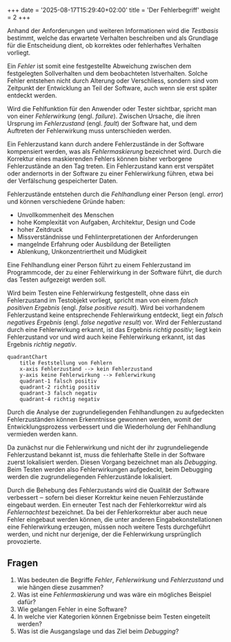 +++
date = '2025-08-17T15:29:40+02:00'
title = 'Der Fehlerbegriff'
weight = 2
+++

Anhand der Anforderungen und weiteren Informationen wird die _Testbasis_ bestimmt, welche das erwartete Verhalten beschreiben und als Grundlage für die Entscheidung dient, ob korrektes oder fehlerhaftes Verhalten vorliegt.

Ein _Fehler_ ist somit eine festgestellte Abweichung zwischen dem festgelegten Sollverhalten und dem beobachteten Istverhalten. Solche Fehler entstehen nicht durch Alterung oder Verschliess, sondern sind vom Zeitpunkt der Entwicklung an Teil der Software, auch wenn sie erst später entdeckt werden.

Wird die Fehlfunktion für den Anwender oder Tester sichtbar, spricht man von einer _Fehlerwirkung_ (engl. _failure_). Zwischen Ursache, die ihren Ursprung im _Fehlerzustand_ (engl. _fault_) der Software hat, und dem Auftreten der Fehlerwirkung muss unterschieden werden.

Ein Fehlerzustand kann durch andere Fehlerzustände in der Software kompensiert werden, was als _Fehlermaskierung_ bezeichnet wird. Durch die Korrektur eines maskierenden Fehlers können bisher verborgene Fehlerzustände an den Tag treten. Ein Fehlerzustand kann erst verspätet oder andernorts in der Software zu einer Fehlerwirkung führen, etwa bei der Verfälschung gespeicherter Daten.

Fehlerzustände entstehen durch die _Fehlhandlung_ einer Person (engl. _error_) und können verschiedene Gründe haben:

- Unvollkommenheit des Menschen
- hohe Komplexität von Aufgaben, Architektur, Design und Code
- hoher Zeitdruck
- Missverständnisse und Fehlinterpretationen der Anforderungen
- mangelnde Erfahrung oder Ausbildung der Beteiligten
- Ablenkung, Unkonzentriertheit und Müdigkeit

Eine Fehlhandlung einer Person führt zu einem Fehlerzustand im Programmcode, der zu einer Fehlerwirkung in der Software führt, die durch das Testen aufgezeigt werden soll.

Wird beim Testen eine Fehlerwirkung festgestellt, ohne dass ein Fehlerzustand im Testobjekt vorliegt, spricht man von einem _falsch positiven Ergebnis_ (engl. _false positive result_). Wird bei vorhandenem Fehlerzustand keine entsprechende Fehlerwirkung entdeckt, liegt ein _falsch negatives Ergebnis_ (engl. _false negative result_) vor. Wird der Fehlerzustand durch eine Fehlerwirkung erkannt, ist das Ergebnis _richtig positiv_; liegt kein Fehlerzustand vor und wird auch keine Fehlerwirkung erkannt, ist das Ergebnis _richtig negativ_.

```mermaid
quadrantChart
    title Feststellung von Fehlern
    x-axis Fehlerzustand --> kein Fehlerzustand
    y-axis keine Fehlerwirkung --> Fehlerwirkung
    quadrant-1 falsch positiv
    quadrant-2 richtig positiv
    quadrant-3 falsch negativ
    quadrant-4 richtig negativ
```

Durch die Analyse der zugrundeliegenden Fehlhandlungen zu aufgedeckten Fehlerzuständen können Erkenntnisse gewonnen werden, womit der Entwicklungsprozess verbessert und die Wiederholung der Fehlhandlung vermieden werden kann.

Da zunächst nur die Fehlerwirkung und nicht der ihr zugrundeliegende Fehlerzustand bekannt ist, muss die fehlerhafte Stelle in der Software zuerst lokalisiert werden. Diesen Vorgang bezeichnet man als _Debugging_. Beim Testen werden also Fehlerwirkungen aufgedeckt, beim Debugging werden die zugrundeliegenden Fehlerzustände lokalisiert.

Durch die Behebung des Fehlerzustands wird die Qualität der Software verbessert ‒ sofern bei dieser Korrektur keine neuen Fehlerzustände eingebaut werden. Ein erneuter Test nach der Fehlerkorrektur wird als _Fehlernachtest_ bezeichnet. Da bei der Fehlerkorrektur aber auch neue Fehler eingebaut werden können, die unter anderen Eingabekonstellationen eine Fehlerwirkung erzeugen, müssen noch weitere Tests durchgeführt werden, und nicht nur derjenige, der die Fehlerwirkung ursprünglich provozierte.

## Fragen

1. Was bedeuten die Begriffe _Fehler_, _Fehlerwirkung_ und _Fehlerzustand_ und wie hängen diese zusammen?
2. Was ist eine _Fehlermaskierung_ und was wäre ein mögliches Beispiel dafür?
3. Wie gelangen Fehler in eine Software?
4. In welche vier Kategorien können Ergebnisse beim Testen eingeteilt werden?
5. Was ist die Ausgangslage und das Ziel beim _Debugging_?

